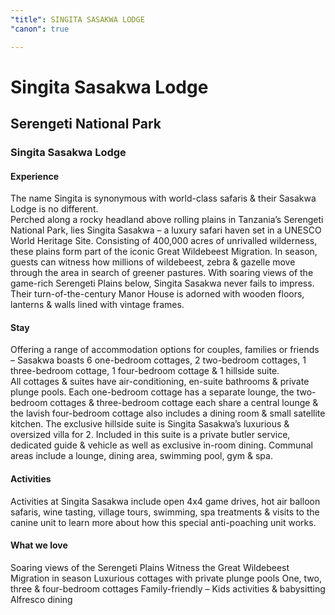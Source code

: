 ```yaml
---
"title": SINGITA SASAKWA LODGE
"canon": true

---
```


# Singita Sasakwa Lodge
## Serengeti National Park
### Singita Sasakwa Lodge

#### Experience
The name Singita is synonymous with world-class safaris &amp; their Sasakwa Lodge is no different.  
Perched along a rocky headland above rolling plains in Tanzania’s Serengeti National Park, lies Singita Sasakwa – a luxury safari haven set in a UNESCO World Heritage Site.
Consisting of 400,000 acres of unrivalled wilderness, these plains form part of the iconic Great Wildebeest Migration. 
In season, guests can witness how millions of wildebeest, zebra &amp; gazelle move through the area in search of greener pastures.
With soaring views of the game-rich Serengeti Plains below, Singita Sasakwa never fails to impress.  Their turn-of-the-century Manor House is adorned with wooden floors, lanterns &amp; walls lined with vintage frames.

#### Stay
Offering a range of accommodation options for couples, families or friends – Sasakwa boasts 6 one-bedroom cottages, 2 two-bedroom cottages, 1 three-bedroom cottage, 1 four-bedroom cottage &amp; 1 hillside suite.  
All cottages &amp; suites have air-conditioning, en-suite bathrooms &amp; private plunge pools.
Each one-bedroom cottage has a separate lounge, the two-bedroom cottages &amp; three-bedroom cottage each share a central lounge &amp; the lavish four-bedroom cottage also includes a dining room &amp; small satellite kitchen.
The exclusive hillside suite is Singita Sasakwa’s luxurious &amp; oversized villa for 2.  Included in this suite is a private butler service, dedicated guide &amp; vehicle as well as exclusive in-room dining. 
Communal areas include a lounge, dining area, swimming pool, gym &amp; spa.

#### Activities
Activities at Singita Sasakwa include open 4x4 game drives, hot air balloon safaris, wine tasting, village tours, swimming, spa treatments &amp; visits to the canine unit to learn more about how this special anti-poaching unit works.


#### What we love
Soaring views of the Serengeti Plains
Witness the Great Wildebeest Migration in season
Luxurious cottages with private plunge pools
One, two, three &amp; four-bedroom cottages 
Family-friendly – Kids activities &amp; babysitting
Alfresco dining